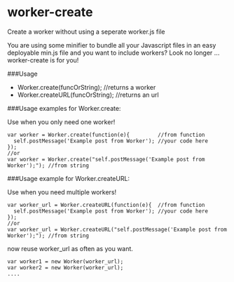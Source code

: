 # worker-create
Create a worker without using a seperate worker.js file

You are using some minifier to bundle all your Javascript files in an easy deployable min.js file and you want to include workers? Look no longer ... worker-create is for you!

###Usage

 - Worker.create(funcOrString);    //returns a worker
 - Worker.createURL(funcOrString); //returns an url


###Usage examples for Worker.create:

Use when you only need one worker!

    var worker = Worker.create(function(e){         //from function
      self.postMessage('Example post from Worker'); //your code here
    });
    //or
    var worker = Worker.create("self.postMessage('Example post from Worker');"); //from string

###Usage example for Worker.createURL:

Use when you need multiple workers!
 
    var worker_url = Worker.createURL(function(e){  //from function
      self.postMessage('Example post from Worker'); //your code here
    });
    //or
    var worker_url = Worker.createURL("self.postMessage('Example post from Worker');"); //from string

now reuse worker_url as often as you want.

    var worker1 = new Worker(worker_url);
    var worker2 = new Worker(worker_url);
    ....




